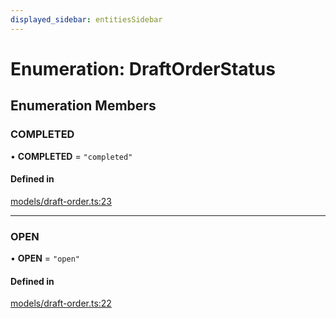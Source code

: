 ```yaml
---
displayed_sidebar: entitiesSidebar
---
```


# Enumeration: DraftOrderStatus

## Enumeration Members

### COMPLETED

• **COMPLETED** = ``"completed"``

#### Defined in

[models/draft-order.ts:23](https://github.com/medusajs/medusa/blob/b38f73726/packages/medusa/src/models/draft-order.ts#L23)

___

### OPEN

• **OPEN** = ``"open"``

#### Defined in

[models/draft-order.ts:22](https://github.com/medusajs/medusa/blob/b38f73726/packages/medusa/src/models/draft-order.ts#L22)
